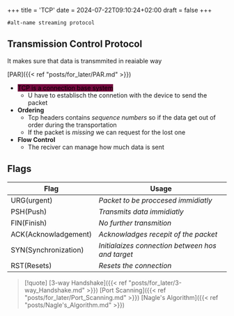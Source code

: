+++
title = 'TCP'
date = 2024-07-22T09:10:24+02:00
draft = false
+++

    #alt-name streaming protocol 
## Transmission Control Protocol
It makes sure that data is transmmited in reaiable way 

[PAR]({{< ref "posts/for_later/PAR.md" >}})
- <mark style="background: #72083D;">TCP is a connection base system </mark>
	- U have to establisch the connetion with the device to send the packet 
- **Ordering**
	- Tcp headers contains *sequence numbers* so if the data get out of order during the transportation 
	- If the packet is *missing* we can request for the lost one 
- **Flow Control** 
	- The reciver can manage how much data is sent 
## Flags 

| Flag               | Usage                                         |
| -------------------- | ------------------------------------------------ |
| URG(urgent)          | *Packet to be proccesed immidiatly*              |
| PSH(Push)            | *Transmits data immidiatly*                      |
| FIN(Finish)          | *No further transmition*                         |
| ACK(Acknowladgement) | *Acknowladges recepit of the packet*             |
| SYN(Synchronization) | *Initialaizes connection between hos and target* |
| RST(Resets)          | *Resets the connection*                                                 |





>[!quote] [3-way Handshake]({{< ref "posts/for_later/3-way_Handshake.md" >}}) [Port Scanning]({{< ref "posts/for_later/Port_Scanning.md" >}}) [Nagle's Algorithm]({{< ref "posts/Nagle's_Algorithm.md" >}})
